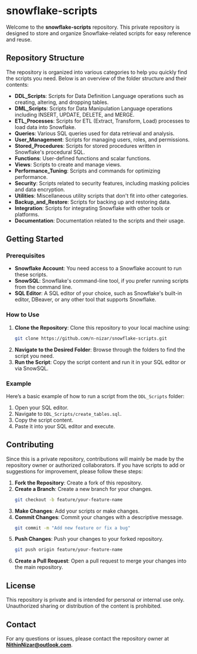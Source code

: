 # snowflake-scripts

Welcome to the **snowflake-scripts** repository. This private repository is designed to store and organize Snowflake-related scripts for easy reference and reuse.

## Repository Structure

The repository is organized into various categories to help you quickly find the scripts you need. Below is an overview of the folder structure and their contents:

- **DDL_Scripts**: Scripts for Data Definition Language operations such as creating, altering, and dropping tables.
- **DML_Scripts**: Scripts for Data Manipulation Language operations including INSERT, UPDATE, DELETE, and MERGE.
- **ETL_Processes**: Scripts for ETL (Extract, Transform, Load) processes to load data into Snowflake.
- **Queries**: Various SQL queries used for data retrieval and analysis.
- **User_Management**: Scripts for managing users, roles, and permissions.
- **Stored_Procedures**: Scripts for stored procedures written in Snowflake's procedural SQL.
- **Functions**: User-defined functions and scalar functions.
- **Views**: Scripts to create and manage views.
- **Performance_Tuning**: Scripts and commands for optimizing performance.
- **Security**: Scripts related to security features, including masking policies and data encryption.
- **Utilities**: Miscellaneous utility scripts that don't fit into other categories.
- **Backup_and_Restore**: Scripts for backing up and restoring data.
- **Integration**: Scripts for integrating Snowflake with other tools or platforms.
- **Documentation**: Documentation related to the scripts and their usage.

## Getting Started

### Prerequisites

- **Snowflake Account**: You need access to a Snowflake account to run these scripts.
- **SnowSQL**: Snowflake's command-line tool, if you prefer running scripts from the command line.
- **SQL Editor**: A SQL editor of your choice, such as Snowflake's built-in editor, DBeaver, or any other tool that supports Snowflake.

### How to Use

1. **Clone the Repository**: Clone this repository to your local machine using:
    ```sh
    git clone https://github.com/n-nizar/snowflake-scripts.git
    ```
2. **Navigate to the Desired Folder**: Browse through the folders to find the script you need.
3. **Run the Script**: Copy the script content and run it in your SQL editor or via SnowSQL.

### Example

Here’s a basic example of how to run a script from the `DDL_Scripts` folder:

1. Open your SQL editor.
2. Navigate to `DDL_Scripts/create_tables.sql`.
3. Copy the script content.
4. Paste it into your SQL editor and execute.

## Contributing

Since this is a private repository, contributions will mainly be made by the repository owner or authorized collaborators. If you have scripts to add or suggestions for improvement, please follow these steps:

1. **Fork the Repository**: Create a fork of this repository.
2. **Create a Branch**: Create a new branch for your changes.
    ```sh
    git checkout -b feature/your-feature-name
    ```
3. **Make Changes**: Add your scripts or make changes.
4. **Commit Changes**: Commit your changes with a descriptive message.
    ```sh
    git commit -m "Add new feature or fix a bug"
    ```
5. **Push Changes**: Push your changes to your forked repository.
    ```sh
    git push origin feature/your-feature-name
    ```
6. **Create a Pull Request**: Open a pull request to merge your changes into the main repository.

## License

This repository is private and is intended for personal or internal use only. Unauthorized sharing or distribution of the content is prohibited.

## Contact

For any questions or issues, please contact the repository owner at **NithinNizar@outlook.com**.